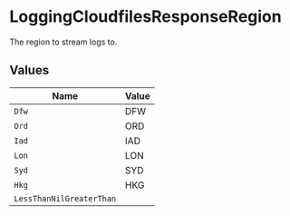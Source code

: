 # LoggingCloudfilesResponseRegion

The region to stream logs to.


## Values

| Name                     | Value                    |
| ------------------------ | ------------------------ |
| `Dfw`                    | DFW                      |
| `Ord`                    | ORD                      |
| `Iad`                    | IAD                      |
| `Lon`                    | LON                      |
| `Syd`                    | SYD                      |
| `Hkg`                    | HKG                      |
| `LessThanNilGreaterThan` | <nil>                    |